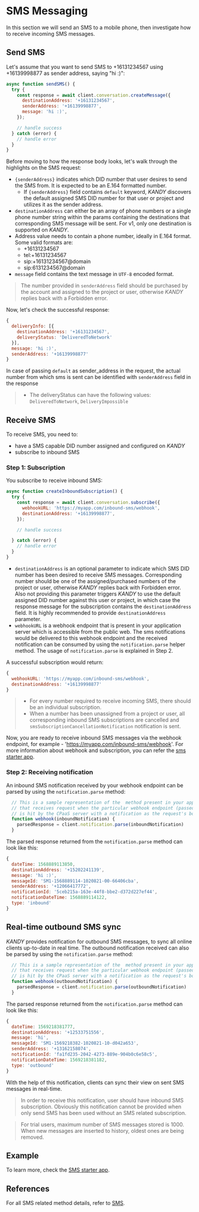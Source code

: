 # SMS Messaging
In this section we will send an SMS to a mobile phone, then investigate how to receive incoming SMS messages.

## Send SMS
Let's assume that you want to send SMS to +16131234567 using +16139998877 as sender address, saying "hi :)":

```javascript
async function sendSMS() {
  try {
    const response = await client.conversation.createMessage({
      destinationAddress: '+16131234567',
      senderAddress: '+16139998877',
      message: 'hi :)',
    });

    // handle success
  } catch (error) {
    // handle error
  }
}
```
Before moving to how the response body looks, let's walk through the highlights on the SMS request:

+ `{senderAddress}` indicates which DID number that user desires to send the SMS from. It is expected to be an E.164 formatted number.
    + If `{senderAddress}` field contains `default` keyword, $KANDY$ discovers the default assigned SMS DID number for that user or project and utilizes it as the sender address.
+ `destinationAddress` can either be an array of phone numbers or a single phone number string within the params containing the destinations that corresponding SMS message will be sent. For v1, only one destination is supported on $KANDY$.
+ Address value needs to contain a phone number, ideally in E.164 format. Some valid formats are:
  - +16131234567
  - tel:+16131234567
  - sip:+16131234567@domain
  - sip:6131234567@domain
+ `message` field contains the text message in `UTF-8` encoded format.

> The number provided in `senderAddress` field should be purchased by the account and assigned to the project or user, otherwise $KANDY$ replies back with a Forbidden error.

Now, let's check the successful response:

```javascript
{
  deliveryInfo: [{
    destinationAddress: '+16131234567',
    deliveryStatus: 'DeliveredToNetwork'
  }],
  message: 'hi :)',
  senderAddress: '+16139998877'
}
```
In case of passing `default` as sender_address in the request, the actual number from which sms is sent can be identified with `senderAddress` field in the response

> + The deliveryStatus can have the following values: `DeliveredToNetwork`, `DeliveryImpossible`


## Receive SMS
To receive SMS, you need to:

+ have a SMS capable DID number assigned and configured on $KANDY$
+ subscribe to inbound SMS

### Step 1: Subscription
You subscribe to receive inbound SMS:

```javascript
async function createInboundSubscription() {
  try {
    const response = await client.conversation.subscribe({
      webhookURL: 'https://myapp.com/inbound-sms/webhook',
      destinationAddress: '+16139998877',
    });

    // handle success

  } catch (error) {
    // handle error
  }
}
```
+ `destinationAddress` is an optional parameter to indicate which SMS DID number has been desired to receive SMS messages. Corresponding number should be one of the assigned/purchased numbers of the project or user, otherwise $KANDY$ replies back with Forbidden error. Also not providing this parameter triggers $KANDY$ to use the default assigned DID number against this user or project, in which case the response message for the subscription contains the `destinationAddress` field. It is highly recommended to provide `destinationAddress` parameter.
+ `webhookURL` is a webhook endpoint that is present in your application server which is accessible from the public web. The sms notifications would be delivered to this webhook endpoint and the received notification can be consumed by using the `notification.parse` helper method. The usage of `notification.parse` is explained in Step 2.

A successful subscription would return:
```javascript
{
  webhookURL: 'https://myapp.com/inbound-sms/webhook',
  destinationAddress: '+16139998877'
}
```

> + For every number required to receive incoming SMS, there should be an individual subscription.
> + When a number has been unassigned from a project or user, all corresponding inbound SMS subscriptions are cancelled and `smsSubscriptionCancellationNotification` notification is sent.

Now, you are ready to receive inbound SMS messages via the webhook endpoint, for example - 'https://myapp.com/inbound-sms/webhook'. For more information about webhook and subscription, you can refer the [sms starter app](https://github.com/Kandy-IO/kandy-cpaas-nodejs-sdk/tree/v1.2.2/examples/sms).

### Step 2: Receiving notification
An inbound SMS notification received by your webhook endpoint can be parsed by using the `notification.parse` method:

```javascript
  // This is a sample representation of the  method present in your application server
  // that receives request when the particular webhook endpoint (passed as webhookURL)
  // is hit by the CPaaS server with a notification as the request's body.
  function webhook(inboundNotification) {
    parsedResponse = client.notification.parse(inboundNotification)
  }
```
The parsed response returned from the `notification.parse` method can look like this:
```javascript
{
  dateTime: 1568889113850,
  destinationAddress: '+15202241139',
  message: 'hi :)',
  messageId: 'SM1-1568889114-1020821-00-66406cba',
  senderAddress: '+12066417772',
  notificationId: '5ceb215a-163e-44f8-bbe2-d372d227ef44',
  notificationDateTime: 1568889114122,
  type: 'inbound'
}
```

## Real-time outbound SMS sync
$KANDY$ provides notification for outbound SMS messages, to sync all online clients up-to-date in real time. The outbound notification received can also be parsed by using the `notification.parse` method:

```javascript
  // This is a sample representation of the  method present in your application server
  // that receives request when the particular webhook endpoint (passed as webhookURL)
  // is hit by the CPaaS server with a notification as the request's body.
  function webhook(outboundNotification) {
    parsedResponse = client.notification.parse(outboundNotification)
  }
```
The parsed response returned from the `notification.parse` method can look like this:

```javascript
{
  dateTime: 1569218381777,
  destinationAddress: '+12533751556',
  message: 'hi',
  messageId: 'SM1-1569218382-1020821-10-d042a653',
  senderAddress: '+13162158074',
  notificationId: 'fa1fd235-2042-4273-889e-904b0c6e58c5',
  notificationDateTime: 1569218381182,
  type: 'outbound'
}
```
With the help of this notification, clients can sync their view on sent SMS messages in real-time.

> In order to receive this notification, user should have inbound SMS subscription. Obviously this notification cannot be provided when only send SMS has been used without an SMS related subscription.

> For trial users, maximum number of SMS messages stored is 1000. When new messages are inserted to history, oldest ones are being removed.

## Example
To learn more, check the [SMS starter app](https://github.com/Kandy-IO/kandy-cpaas-nodejs-sdk/tree/v1.2.2/examples/sms).

## References
For all SMS related method details, refer to [SMS](/developer/references/nodejs/1.2.2#sms-send).
